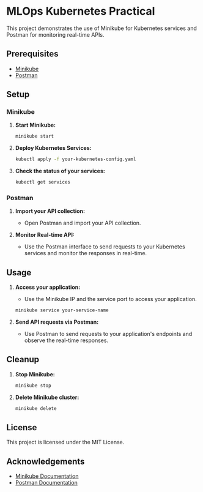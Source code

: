 # MLOps Kubernetes Practical

This project demonstrates the use of Minikube for Kubernetes services and Postman for monitoring real-time APIs.

## Prerequisites

- [Minikube](https://minikube.sigs.k8s.io/docs/start/)
- [Postman](https://www.postman.com/downloads/)

## Setup

### Minikube

1. **Start Minikube:**
    ```sh
    minikube start
    ```

2. **Deploy Kubernetes Services:**
    ```sh
    kubectl apply -f your-kubernetes-config.yaml
    ```

3. **Check the status of your services:**
    ```sh
    kubectl get services
    ```

### Postman

1. **Import your API collection:**
    - Open Postman and import your API collection.

2. **Monitor Real-time API:**
    - Use the Postman interface to send requests to your Kubernetes services and monitor the responses in real-time.

## Usage

1. **Access your application:**
    - Use the Minikube IP and the service port to access your application.
    ```sh
    minikube service your-service-name
    ```

2. **Send API requests via Postman:**
    - Use Postman to send requests to your application's endpoints and observe the real-time responses.

## Cleanup

1. **Stop Minikube:**
    ```sh
    minikube stop
    ```

2. **Delete Minikube cluster:**
    ```sh
    minikube delete
    ```

## License

This project is licensed under the MIT License.

## Acknowledgements

- [Minikube Documentation](https://minikube.sigs.k8s.io/docs/)
- [Postman Documentation](https://learning.postman.com/docs/getting-started/introduction/)
